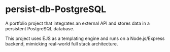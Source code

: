 # persist-db-PostgreSQL

A portfolio project that integrates an external API and stores data in a persistent PostgreSQL database.

This project uses EJS as a templating engine and runs on a Node.js/Express backend, mimicking real-world full stack architecture.
